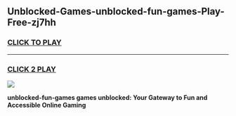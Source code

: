 
## Unblocked-Games-unblocked-fun-games-Play-Free-zj7hh
<h3>
<a href="https://premium76.site?title=unblocked-fun-games&ref=15A">CLICK TO PLAY</a></h3>
<hr>

<h3>
<a href="https://premium76.site?title=unblocked-fun-games&ref=15A">CLICK 2 PLAY</a>
  
</h3>

<a href="https://premium76.site?title=unblocked-fun-games&ref=15A"><img src="https://clearcache.store/games.png"></a>


**unblocked-fun-games games unblocked: Your Gateway to Fun and Accessible Online Gaming**
